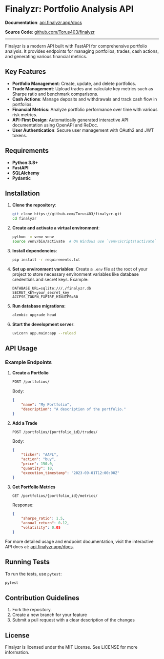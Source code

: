 # Finalyzr: Portfolio Analysis API

**Documentation**: [api.finalyzr.app/docs](https://api.finalyzr.app/docs)

**Source Code**: [github.com/Torus403/finalyzr](https://github.com/Torus403/finalyzr)

---

Finalyzr is a modern API built with FastAPI for comprehensive portfolio analysis. It provides endpoints for managing portfolios, trades, cash actions, and generating various financial metrics.

## Key Features

- **Portfolio Management**: Create, update, and delete portfolios.
- **Trade Management**: Upload trades and calculate key metrics such as Sharpe ratio and benchmark comparisons.
- **Cash Actions**: Manage deposits and withdrawals and track cash flow in portfolios.
- **Financial Metrics**: Analyze portfolio performance over time with various risk metrics.
- **API-First Design**: Automatically generated interactive API documentation using OpenAPI and ReDoc.
- **User Authentication**: Secure user management with OAuth2 and JWT tokens.

## Requirements

- **Python 3.8+**
- **FastAPI**
- **SQLAlchemy**
- **Pydantic**

## Installation

1. **Clone the repository**:
    ```bash
    git clone https://github.com/Torus403/finalyzr.git
    cd finalyzr
    ```

2. **Create and activate a virtual environment**:
    ```bash
    python -m venv venv
    source venv/bin/activate  # On Windows use `venv\Scripts\activate`
    ```

3. **Install dependencies**:
    ```bash
    pip install -r requirements.txt
    ```

4. **Set up environment variables**:
    Create a `.env` file at the root of your project to store necessary environment variables like database credentials and secret keys. Example:
    ```env
    DATABASE_URL=sqlite:///./finalyzr.db
    SECRET_KEY=your_secret_key
    ACCESS_TOKEN_EXPIRE_MINUTES=30
    ```

5. **Run database migrations**:
    ```bash
    alembic upgrade head
    ```

6. **Start the development server**:
    ```bash
    uvicorn app.main:app --reload
    ```

## API Usage

### Example Endpoints

1. **Create a Portfolio**
    ```bash
    POST /portfolios/
    ```

    Body:
    ```json
    {
        "name": "My Portfolio",
        "description": "A description of the portfolio."
    }
    ```

2. **Add a Trade**
    ```bash
    POST /portfolios/{portfolio_id}/trades/
    ```

    Body:
    ```json
    {
        "ticker": "AAPL",
        "action": "buy",
        "price": 150.0,
        "quantity": 10,
        "execution_timestamp": "2023-09-01T12:00:00Z"
    }
    ```

3. **Get Portfolio Metrics**
    ```bash
    GET /portfolios/{portfolio_id}/metrics/
    ```

    Response:
    ```json
    {
        "sharpe_ratio": 1.5,
        "annual_return": 0.12,
        "volatility": 0.05
    }
    ```

For more detailed usage and endpoint documentation, visit the interactive API docs at: [api.finalyzr.app/docs](https://api.finalyzr.app/docs).

## Running Tests

To run the tests, use `pytest`:

```bash
pytest
```

## Contribution Guidelines

1. Fork the repository.
2. Create a new branch for your feature
3. Submit a pull request with a clear description of the changes

## License

Finalyzr is licensed under the MIT License. See LICENSE for more information.